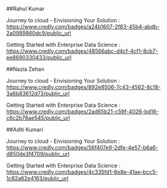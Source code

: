 ##Rahul Kumar

Journey to cloud - Envisioning Your Solution : https://www.credly.com/badges/a24b1607-2f83-45b4-abdb-2a0989860dc9/public_url

Getting Started with Enterprise Data Science : https://www.credly.com/badges/48566abc-d4cf-4cf1-8cb7-ee8690330433/public_url

##Nazia Zehan

Journey to cloud - Envisioning Your Solution : https://www.credly.com/badges/892e8506-7c43-4562-8c18-3a6b83612d73/public_url

Getting Started with Enterprise Data Science : https://www.credly.com/badges/2ad65b21-c59f-4026-bd16-c6c2b78ae545/public_url 

##Aditi Kumari

Journey to cloud - Envisioning Your Solution : https://www.credly.com/badges/56f407e9-2dfe-4e57-b6a6-d850de3f4709/public_url

Getting Started with Enterprise Data Science :  https://www.credly.com/badges/4c335fd1-8e8e-41ae-bcc5-1c82a62e4163/public_url
